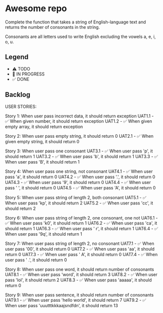 # Awesome repo

Complete the function that takes a string of English-language text and returns the number of consonants in the string.

Consonants are all letters used to write English excluding the vowels a, e, i, o, u.

## Legend
- ⚠ TODO
- 🚧 IN PROGRESS
- ✅ DONE

## Backlog

USER STORIES:

Story 1: When user pass incorrect data, it should return exception
UAT1.1 -  ✅ When given number, it should return exception
UAT1.2 -  ✅ When given empty array, it should return exception

Story 2: When user pass empty string, it should return 0
UAT2.1 -  ✅ When given empty string, it should return 0

Story 3: When user pass one consonant
UAT3.1 - ✅  When user pass 'p', it should return 1
UAT3.2 - ✅  When user pass 'b', it should return 1
UAT3.3 - ✅  When user pass 'B', it should return 1

Story 4: When user pass one string, not consonant
UAT4.1 - ✅  When user pass 'a', it should return 0
UAT4.2 - ✅  When user pass '.', it should return 0
UAT4.3 - ✅  When user pass '9', it should return 0
UAT4.4 - ✅  When user pass ' ', it should return 0
UAT4.5 - ✅  When user pass 'A', it should return 0

Story 5: When user pass string of length 2, both consonant
UAT5.1 - ✅  When user pass 'kp', it should return 2
UAT5.2 - ✅  When user pass 'cc', it should return 2

Story 6: When user pass string of length 2, one consonant, one not
UAT6.1 - ✅  When user pass 'k0', it should return 1
UAT6.2 - ✅  When user pass 'ca', it should return 1
UAT6.3 - ✅  When user pass ' r', it should return 1
UAT6.4 - ✅  When user pass '9q', it should return 1

Story 7: When user pass string of length 2, no consonant
UAT7.1 - ✅  When user pass '00', it should return 0
UAT7.2 - ✅  When user pass 'aa', it should return 0
UAT7.3 - ✅  When user pass ' A', it should return 0
UAT7.4 - ✅  When user pass ' .', it should return 0

Story 8: When user pass one word, it should return number of consonants
UAT8.1 - ✅ When user pass 'word', it should return 3
UAT8.2 - ✅ When user pass 'lol', it should return 2
UAT8.3 - ✅ When user pass 'aaaaa', it should return 0

Story 9: When user pass sentence, it should return number of consonants
UAT9.1 - ✅  When user pass 'hello world', it should return 7
UAT9.2 - ✅  When user pass 'uuutttkkkaajsndfdn', it should return 13